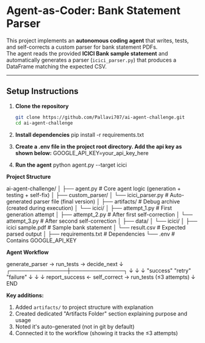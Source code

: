 #  Agent-as-Coder: Bank Statement Parser

This project implements an **autonomous coding agent** that writes, tests, and self-corrects a custom parser for bank statement PDFs.  
The agent reads the provided **ICICI Bank sample statement** and automatically generates a parser (`icici_parser.py`) that produces a DataFrame matching the expected CSV.

---

## Setup Instructions

1. **Clone the repository**
   ```bash
   git clone https://github.com/Pallavi707/ai-agent-challenge.git
   cd ai-agent-challenge

2. **Install dependencies**
    pip install -r requirements.txt

3. **Create a .env file in the project root directory. Add the api key as shown below:**
    GOOGLE_API_KEY=your_api_key_here

4. **Run the agent**
    python agent.py --target icici

**Project Structure**

ai-agent-challenge/
│
├── agent.py                     # Core agent logic (generation + testing + self-fix)
│
├── custom_parser/
│   └── icici_parser.py          # Auto-generated parser file (final version)
│
├── artifacts/                   # Debug archive (created during execution)
│   └── icici/
│       ├── attempt_1.py         # First generation attempt
│       ├── attempt_2.py         # After first self-correction
│       └── attempt_3.py         # After second self-correction
│
├── data/
│   └── icici/
│       ├── icici sample.pdf     # Sample bank statement
│       └── result.csv           # Expected parsed output
│
├── requirements.txt             # Dependencies
└── .env                         # Contains GOOGLE_API_KEY



**Agent Workflow**

generate_parser → run_tests → decide_next 
                                    ↓
                    ┌───────────────┼──────────────┐
                    ↓               ↓              ↓
              "success"        "retry"        "failure"
                    ↓               ↓              ↓
            report_success ← self_correct → run_tests (≤3 attempts)
                    ↓
                   END

**Key additions:**
1. Added `artifacts/` to project structure with explanation
2. Created dedicated "Artifacts Folder" section explaining purpose and usage
3. Noted it's auto-generated (not in git by default)
4. Connected it to the workflow (showing it tracks the ≤3 attempts)

